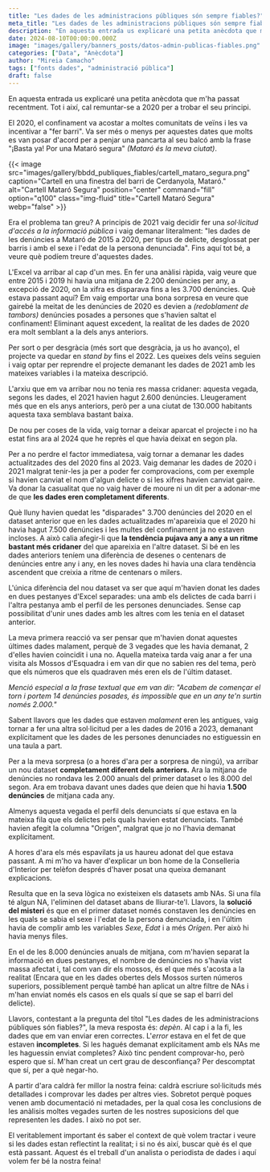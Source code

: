 ```yaml
---
title: "Les dades de les administracions públiques són sempre fiables?"
meta_title: "Les dades de les administracions públiques són sempre fiables?"
description: "En aquesta entrada us explicaré una petita anècdota que m'ha passat recentment."
date: 2024-08-10T00:00:00.000Z
image: "images/gallery/banners_posts/datos-admin-publicas-fiables.png"
categories: ["Data", "Anècdota"]
author: "Mireia Camacho"
tags: ["fonts dades", "administració pública"]
draft: false
---
```


En aquesta entrada us explicaré una petita anècdota que m'ha passat recentment. Tot i així, cal remuntar-se a 2020 per a trobar el seu principi.

El 2020, el confinament va acostar a moltes comunitats de veïns i les va incentivar a "fer barri". Va ser més o menys per aquestes dates que molts es van posar d'acord per a penjar una pancarta al seu balcó amb la frase "¡Basta ya! Por una Mataró segura" *(Mataró és la meva ciutat)*.

{{< image src="images/gallery/bbdd_publiques_fiables/cartell_mataro_segura.png" caption="Cartell en una finestra del barri de Cerdanyola, Mataró." alt="Cartell Mataró Segura" position="center" command="fill" option="q100" class="img-fluid" title="Cartell Mataró Segura"  webp="false" >}}


Era el problema tan greu? A principis de 2021 vaig decidir fer una *sol·licitud d'accés a la informació pública* i vaig demanar literalment: "les dades de les denúncies a Mataró de 2015 a 2020, per tipus de delicte, desglossat per barris i amb el sexe i l'edat de la persona denunciada". Fins aquí tot bé, a veure què podíem treure d'aquestes dades.

L'Excel va arribar al cap d'un mes. En fer una anàlisi ràpida, vaig veure que entre 2015 i 2019 hi havia una mitjana de 2.200 denúncies per any, a excepció de 2020, on la xifra es disparava fins a les 3.700 denúncies. Què estava passant aquí? Em vaig emportar una bona sorpresa en veure que gairebé la meitat de les denúncies de 2020 es devien a *(redoblament de tambors)* denúncies posades a persones que s'havien saltat el confinament! Eliminant aquest excedent, la realitat de les dades de 2020 era molt semblant a la dels anys anteriors.

Per sort o per desgràcia (més sort que desgràcia, ja us ho avanço), el projecte va quedar en *stand by* fins el 2022. Les queixes dels veïns seguien i vaig optar per reprendre el projecte demanant les dades de 2021 amb les mateixes variables i la mateixa descripció.

L'arxiu que em va arribar nou no tenia res massa cridaner: aquesta vegada, segons les dades, el 2021 havien hagut 2.600 denúncies. Lleugerament més que en els anys anteriors, però per a una ciutat de 130.000 habitants aquesta taxa semblava bastant baixa.

De nou per coses de la vida, vaig tornar a deixar aparcat el projecte i no ha estat fins ara al 2024 que he reprès el que havia deixat en segon pla.

Per a no perdre el factor immediatesa, vaig tornar a demanar les dades actualitzades des del 2020 fins al 2023. Vaig demanar les dades de 2020 i 2021 malgrat tenir-les ja per a poder fer comprovacions, com per exemple si havien canviat el nom d'algun delicte o si les xifres havien canviat gaire. Va donar la casualitat que no vaig haver de moure ni un dit per a adonar-me de que **les dades eren completament diferents**.

Què lluny havien quedat les "disparades" 3.700 denúncies del 2020 en el dataset anterior que en les dades actualitzades m'apareixia que el 2020 hi havia hagut 7.500 denúncies i les multes del confinament ja no estaven incloses. A això calia afegir-li que **la tendència pujava any a any a un ritme bastant més cridaner** del que apareixia en l'altre dataset. Si bé en les dades anteriors teníem una diferència de desenes o centenars de denúncies entre any i any, en les noves dades hi havia una clara tendència ascendent que creixia a ritme de centenars o milers.

L'única diferència del nou dataset va ser que aquí m'havien donat les dades en dues pestanyes d'Excel separades: una amb els delictes de cada barri i l'altra pestanya amb el perfil de les persones denunciades. Sense cap possibilitat d'unir unes dades amb les altres com les tenia en el dataset anterior.

La meva primera reacció va ser pensar que m'havien donat aquestes últimes dades malament, perquè de 3 vegades que les havia demanat, 2 d'elles havien coincidit i una no. Aquella mateixa tarda vaig anar a fer una visita als Mossos d'Esquadra i em van dir que no sabien res del tema, però que els números que els quadraven més eren els de l'últim dataset.

*Menció especial a la frase textual que em van dir: "Acabem de començar el torn i portem 14 denúncies posades, és impossible que en un any te'n surtin només 2.000."*  

Sabent llavors que les dades que estaven *malament* eren les antigues, vaig tornar a fer una altra sol·licitud per a les dades de 2016 a 2023, demanant explícitament que les dades de les persones denunciades no estiguessin en una taula a part.

Per a la meva sorpresa (o a hores d'ara per a sorpresa de ningú), va arribar un nou dataset **completament diferent dels anteriors.** Ara la mitjana de denúncies no rondava les 2.000 anuals del primer dataset o les 8.000 del segon. Ara em trobava davant unes dades que deien que hi havia **1.500 denúncies** de mitjana cada any.

Almenys aquesta vegada el perfil dels denunciats sí que estava en la mateixa fila que els delictes pels quals havien estat denunciats. També havien afegit la columna "Orígen", malgrat que jo no l'havia demanat explícitament.

A hores d'ara els més espavilats ja us haureu adonat del que estava passant. A mi m'ho va haver d'explicar un bon home de la Conselleria d'Interior per telèfon després d'haver posat una queixa demanant explicacions.

Resulta que en la seva lògica no existeixen els datasets amb NAs. Si una fila té algun NA, l'eliminen del dataset abans de lliurar-te'l. Llavors, la **solució del misteri** és que en el primer dataset només constaven les denúncies en les quals se sabia el sexe i l'edat de la persona denunciada, i en l'últim havia de complir amb les variables *Sexe*, *Edat* i a més *Orígen*. Per això hi havia menys files.

En el de les 8.000 denúncies anuals de mitjana, com m'havien separat la informació en dues pestanyes, el nombre de denúncies no s'havia vist massa afectat i, tal com van dir els mossos, és el que més s'acosta a la realitat (Encara que en les dades obertes dels Mossos surten números superiors, possiblement perquè també han aplicat un altre filtre de NAs i m'han enviat només els casos en els quals sí que se sap el barri del delicte).

Llavors, contestant a la pregunta del títol "Les dades de les administracions públiques són fiables?", la meva resposta és: *depèn*. Al cap i a la fi, les dades que em van enviar eren correctes. L'*error* estava en el fet de que estaven **incompletes**. Si les hagués demanat explícitament amb els NAs me les haguessin enviat completes? Això tinc pendent comprovar-ho, però espero que sí. M'han creat un cert grau de desconfiança? Per descomptat que sí, per a què negar-ho.

A partir d'ara caldrà fer millor la nostra feina: caldrà escriure sol·licituds més detallades i comprovar les dades per altres vies. Sobretot perquè poques venen amb documentació ni metadades, per la qual cosa les conclusions de les anàlisis moltes vegades surten de les nostres suposicions del que representen les dades. I això no pot ser.

El veritablement important és saber el context de què volem tractar i veure si les dades estan reflectint la realitat; i si no és així, buscar què és el que està passant. Aquest és el treball d'un analista o periodista de dades i aquí volem fer bé la nostra feina!